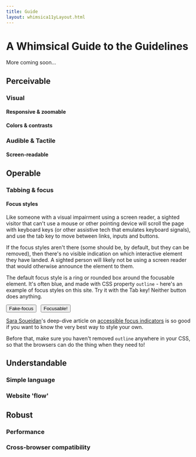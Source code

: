 ```yaml
---
title: Guide
layout: whimsica11yLayout.html
---
```


# A Whimsical Guide to the Guidelines
More coming soon...

## Perceivable
### Visual
#### Responsive & zoomable
#### Colors & contrasts
### Audible & Tactile
#### Screen-readable

## Operable
### Tabbing & focus
#### Focus styles

Like someone with a visual impairment using a screen reader, a sighted visitor that can't use a mouse or other pointing device will scroll the page with keyboard keys (or other assistive tech that emulates keyboard signals), and use the tab key to move between links, inputs and buttons.

If the focus styles aren't there (some should be, by default, but they can be removed), then there's no visible indication on which interactive element they have landed. A sighted person will likely not be using a screen reader that would otherwise announce the element to them.

The default focus style is a ring or rounded box around the focusable element. It's often blue, and made with CSS property `outline` - here's an example of focus styles on this site. Try it with the Tab key! Neither button does anything.

<button class="fake-focus" tabindex="-1">Fake-focus</button> &nbsp; <button>Focusable!</button>

[Sara Soueidan](https://www.sarasoueidan.com/)'s deep-dive article on [accessible focus indicators](https://www.sarasoueidan.com/blog/focus-indicators/) is so good if you want to know the very best way to style your own.

Before that, make sure you haven't removed `outline` anywhere in your CSS, so that the browsers can do the thing when they need to!

## Understandable
### Simple language
### Website 'flow'

## Robust
### Performance
### Cross-browser compatibility